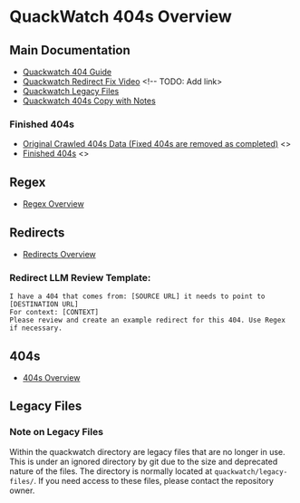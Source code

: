 # QuackWatch 404s Overview

## Main Documentation
- [Quackwatch 404 Guide](/quackwatch/404s/quackwatch/quackwatch-404-guide.md)
- [Quackwatch Redirect Fix Video]() <!-- TODO: Add link>
- [Quackwatch Legacy Files](#legacy-files)
- [Quackwatch 404s Copy with Notes]() <!-- TODO: Add link -->

### Finished 404s

- [Original Crawled 404s Data (Fixed 404s are removed as completed)]() <> <!-- TODO: Add link -->
- [Finished 404s]() <> <!-- TODO: Add link -->

## Regex
- [Regex Overview](/quackwatch/regex/regex-overview.md)

## Redirects

- [Redirects Overview](/quackwatch/redirects/redirects-overview.md)

### Redirect LLM Review Template:

    I have a 404 that comes from: [SOURCE URL] it needs to point to [DESTINATION URL]
    For context: [CONTEXT]
    Please review and create an example redirect for this 404. Use Regex if necessary.

## 404s

- [404s Overview](/quackwatch/404s/404s-overview.md)

## Legacy Files

### Note on Legacy Files

  Within the quackwatch directory are legacy files that are no longer in use. This is under an ignored directory by git due to the size and deprecated nature of the files. The directory is normally located at `quackwatch/legacy-files/`. If you need access to these files, please contact the repository owner.


